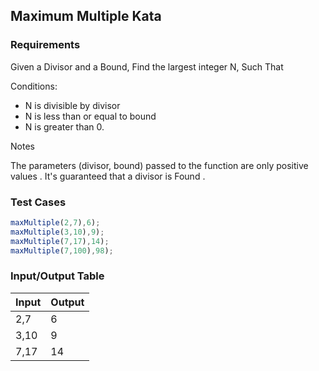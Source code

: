 ## Maximum Multiple Kata

### Requirements 

Given a Divisor and a Bound, Find the largest integer N, Such That

Conditions:

- N is divisible by divisor
- N is less than or equal to bound
- N is greater than 0.

Notes

The parameters (divisor, bound) passed to the function are only positive values .
It's guaranteed that a divisor is Found .


### Test Cases

```JavaScript
maxMultiple(2,7),6);
maxMultiple(3,10),9);
maxMultiple(7,17),14);
maxMultiple(7,100),98);
```

### Input/Output Table

| Input                           | Output |
| :------------------------------ | :----- |
|  2,7                            |    6    |              
|  3,10                           |    9    |              
|  7,17                           |   14     |         





